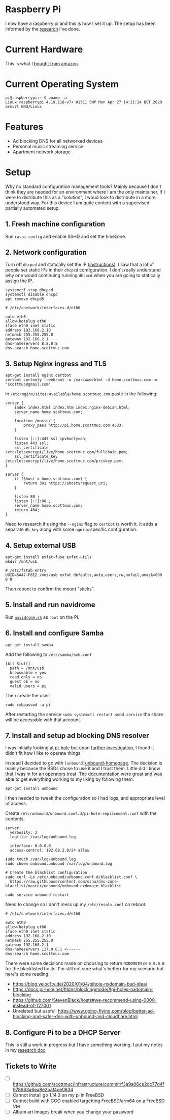# Raspberry Pi

I now have a raspberry pi and this is how I set it up. The setup has been
informed by the [research](RESEARCH.md) I've done.

# Current Hardware

This is what I [bought from amazon][amazon].

[amazon]: https://www.amazon.de/dp/B07BNPZVR7

# Current Operating System

```
pi@raspberrypi:~ $ uname -a
Linux raspberrypi 4.19.118-v7+ #1311 SMP Mon Apr 27 14:21:24 BST 2020 armv7l GNU/Linux
```

# Features

* Ad blocking DNS for all networked devices
* Personal music streaming service
* Apartment network storage

# Setup

Why no standard configuration management tools? Mainly because I don't think
they are needed for an environment where I am the only maintainer. If I were to
distribute this as a "solution", I woud look to distribute in a more understood
way. For this device I am quite content with a supervised partially automated
setup.

## 1. Fresh machine configuration

Run `raspi-config` and enable SSHD and set the timezone.

## 2. Network configuration

Turn off `dhcpcd` and statically set the IP ([instructions][static-ip]). I saw
that a lot of people set static IPs in their `dhcpcd` configuration. I don't
really understand why one would continuing running `dhcpcd` when you are going
to statically assign the IP.

[static-ip]: https://raspberrypi.stackexchange.com/questions/78510/disable-dhcpcd-service-for-static-ip

```
systemctl stop dhcpcd
systemctl disable dhcpd
apt remove dhcpd5
```


```
# /etc/cnetwork/interfaces.d/eth0

auto eth0
allow-hotplug eth0
iface eth0 inet static
address 192.168.2.10
netmask 255.255.255.0
gateway 192.168.2.1
dns-nameservers 8.8.8.8
dns-search home.scottmuc.com
```

## 3. Setup Nginx ingress and TLS

```
apt-get install nginx certbot
certbot certonly --webroot -w /var/www/html -d home.scottmuc.com -m "scottmuc@gmail.com"
```

In `/etc/nginx/sites-available/home.scottmuc.com` paste in the following:

```
server {
    index index.html index.htm index.nginx-debian.html;
    server_name home.scottmuc.com;

    location /music/ {
        proxy_pass http://pi.home.scottmuc.com:4533;
    }

    listen [::]:443 ssl ipv6only=on;
    listen 443 ssl;
    ssl_certificate /etc/letsencrypt/live/home.scottmuc.com/fullchain.pem;
    ssl_certificate_key /etc/letsencrypt/live/home.scottmuc.com/privkey.pem;
}

server {
    if ($host = home.scottmuc.com) {
        return 301 https://$host$request_uri;
    }

    listen 80 ;
    listen [::]:80 ;
    server_name home.scottmuc.com;
    return 404;
}
```

Need to research if using the `--nginx` flag to `certbot` is worth it. It adds
a separate `dh_key` along with some `ngninx` specific configuration.

## 4. Setup external USB

```
apt-get install exfat-fuse exfat-utils
mkdir /mnt/usb

# /etc/fstab entry
UUID=5A47-F8E2 /mnt/usb exfat defaults,auto,users,rw,nofail,umask=000 0 0
```

Then reboot to confirm the mount "sticks".

## 5. Install and run navidrome

Run [`navidrome.sh`](navidrome.sh) as `root` on the Pi.

## 6. Install and configure Samba

`apt-get install samba`

Add the following to `/etc/samba/smb.conf`
```
[All Stuff]
  path = /mnt/usb
  browseable = yes
  read only = no
  guest ok = no
  valid users = pi
```

Then create the user:

`sudo smbpasswd -a pi`

After restarting the service `sudo systemctl restart smbd.service` the share
will be accessible with that account.

## 7. Install and setup ad blocking DNS resolver

I was initially looking at [pi-hole][pi-hole] but upon
[further investigation][pihole-research], I found it didn't fit how I like to
 operate things.

[pi-hole]: https://pi-hole.net/
[pihole-research]: RESEARCH.md#dns

Instead I decided to go with `[unbound]`[unbound-homepage]. The decision is mainly
because the BSDs chose to use it and I trust them. Little did I know that I was
in for an operators treat. The [documentation][unbound-docs] were great and was
able to get everything working to my liking by following them.

[unbound-homepage]: https://www.nlnetlabs.nl/projects/unbound/about/
[unbound-docs]: https://www.nlnetlabs.nl/documentation/unbound/unbound.conf/

```
apt-get install unbound
```

I then needed to tweak the configuration so I had logs, and appropriate level
of access.

Create `/etc/unbound/unbound.conf.d/pi-hole-replacement.conf` with the contents:

```
server:
  verbosity: 3
  logfile: /var/log/unbound.log

  interface: 0.0.0.0
  access-control: 192.68.2.0/24 allow
```

```
sudo touch /var/log/unbound.log
sudo chown unbound:unbound /var/log/unbound.log

# Create the blacklist configuration
sudo curl -Lo /etc/unbound/unbound.conf.d/blacklist.conf \
  https://raw.githubusercontent.com/oznu/dns-zone-blacklist/master/unbound/unbound-nxdomain.blacklist

sudo service unbound restart
```

Need to change so I don't mess up my `/etc/resolv.conf` on reboot:

```
# /etc/cnetwork/interfaces.d/eth0

auto eth0
allow-hotplug eth0
iface eth0 inet static
address 192.168.2.10
netmask 255.255.255.0
gateway 192.168.2.1
dns-nameservers 127.0.0.1 <------
dns-search home.scottmuc.com
```

There were some decisions made on choosing to return `NXDOMAIN` or `0.0.0.0` for the blacklisted
hosts. I'm still not sure what's betterr for my scenario but here's some reading:

* https://blog.veloc1ty.de/2020/01/04/pihole-nxdomain-bad-idea/
* https://docs.pi-hole.net/ftldns/blockingmode/#pi-holes-nxdomain-blocking
* https://github.com/StevenBlack/hosts#we-recommend-using-0000-instead-of-127001
* Unrelated but useful: https://www.going-flying.com/blog/better-ad-blocking-and-safer-dns-with-unbound-and-cloudflare.html

## 8. Configure Pi to be a DHCP Server

This is still a work in progress but I have something working. I put my
notes in my [research doc](RESEARCH.md#dhcp)

## Tickets to Write

* [ ] https://github.com/scottmuc/infrastructure/commit/f3a9a06ce2dc77d4f978663a6ea8e2baf4ce0834
* [ ] Cannot install go 1.14.3 on my pi in FreeBSD
* [ ] Cannot build with CGO enabled targetting FreeBSD/arm64 on a FreeBSD VM
* [ ] Album art images break when you change your password
